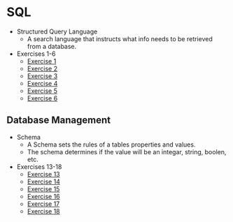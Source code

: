 # SQL

- Structured Query Language
  - A search language that instructs what info needs to be retrieved from a database.
- Exercises 1-6
  - [Exercise 1](/img/SQL_Exercises/Exercise1.png)
  - [Exercise 2](/img/SQL_Exercises/Exercise2.png)
  - [Exercise 3](/img/SQL_Exercises/Exercise3.png)
  - [Exercise 4](/img/SQL_Exercises/Exercise4.png)
  - [Exercise 5](/img/SQL_Exercises/Exercise5.png)
  - [Exercise 6](/img/SQL_Exercises/Exercise6.png)

## Database Management

- Schema
  - A Schema sets the rules of a tables properties and values.
  - The schema determines if the value will be an integar, string, boolen, etc.
- Exercises 13-18
  - [Exercise 13](/img/SQL_Exercises/Exercise13.png)
  - [Exercise 14](/img/SQL_Exercises/Exercise14.png)
  - [Exercise 15](/img/SQL_Exercises/Exercise15.png)
  - [Exercise 16](/img/SQL_Exercises/Exercise16.png)
  - [Exercise 17](/img/SQL_Exercises/Exercise17.png)
  - [Exercise 18](/img/SQL_Exercises/Exercise18.png)
